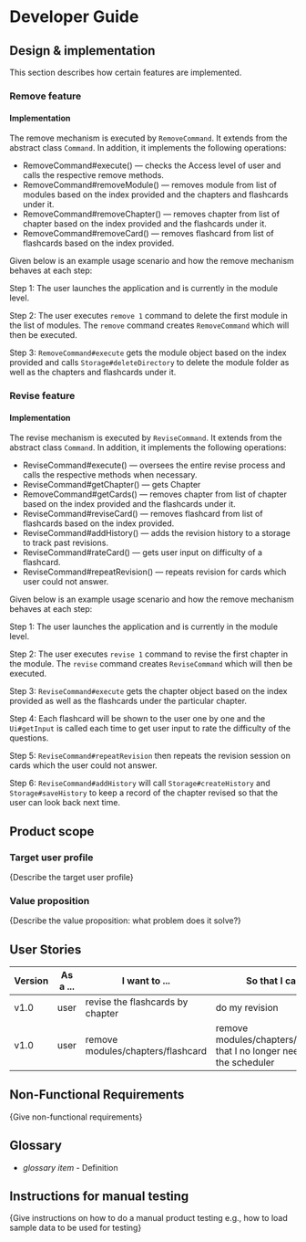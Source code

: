 # Developer Guide

## Design & implementation

This section describes how certain features are implemented.

### Remove feature

#### Implementation

The remove mechanism is executed by `RemoveCommand`. It extends from the abstract class `Command`. 
In addition, it implements the following operations:
* RemoveCommand#execute() — checks the Access level of user and calls the respective remove methods.
* RemoveCommand#removeModule() — removes module from list of modules based on the index provided and the chapters 
and flashcards under it.
* RemoveCommand#removeChapter() — removes chapter from list of chapter based on the index provided and 
the flashcards under it.
* RemoveCommand#removeCard() — removes flashcard from list of flashcards based on the index provided.

Given below is an example usage scenario and how the remove mechanism behaves at each step:

Step 1: The user launches the application and is currently in the module level. 

Step 2: The user executes `remove 1` command to delete the first module in the list of modules. 
The `remove` command creates `RemoveCommand` which will then be executed. 

Step 3: `RemoveCommand#execute` gets the module object based on the index provided and calls 
`Storage#deleteDirectory` to delete the module folder as well as the chapters and flashcards under it. 

### Revise feature

#### Implementation

The revise mechanism is executed by `ReviseCommand`. It extends from the abstract class `Command`. 
In addition, it implements the following operations:
* ReviseCommand#execute() — oversees the entire revise process and calls the respective methods when necessary.
* ReviseCommand#getChapter() — gets Chapter 
* RemoveCommand#getCards() — removes chapter from list of chapter based on the index provided and 
the flashcards under it.
* ReviseCommand#reviseCard() — removes flashcard from list of flashcards based on the index provided.
* ReviseCommand#addHistory() — adds the revision history to a storage to track past revisions.
* ReviseCommand#rateCard() — gets user input on difficulty of a flashcard.
* ReviseCommand#repeatRevision() — repeats revision for cards which user could not answer. 

Given below is an example usage scenario and how the remove mechanism behaves at each step:

Step 1: The user launches the application and is currently in the module level.


Step 2: The user executes `revise 1` command to revise the first chapter in the module. The `revise` command 
creates `ReviseCommand` which will then be executed.

Step 3: `ReviseCommand#execute` gets the chapter object based on the index provided as well as the flashcards 
under the particular chapter.

Step 4: Each flashcard will be shown to the user one by one and the `Ui#getInput` is called each time to get 
user input to rate the difficulty of the questions. 

Step 5: `ReviseCommand#repeatRevision` then repeats the revision session on cards which the user could not answer.

Step 6: `ReviseCommand#addHistory` will call `Storage#createHistory` and `Storage#saveHistory` to keep a record 
of the chapter revised so that the user can look back next time.

## Product scope
### Target user profile

{Describe the target user profile}

### Value proposition

{Describe the value proposition: what problem does it solve?}

## User Stories

|Version| As a ... | I want to ... | So that I can ...|
|--------|----------|---------------|------------------|
|v1.0|user|revise the flashcards by chapter|do my revision|
|v1.0|user|remove modules/chapters/flashcard|remove modules/chapters/flashcards that I no longer need from the scheduler|

## Non-Functional Requirements

{Give non-functional requirements}

## Glossary

* *glossary item* - Definition

## Instructions for manual testing

{Give instructions on how to do a manual product testing e.g., how to load sample data to be used for testing}
